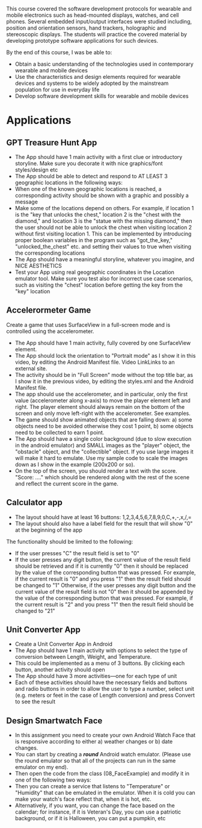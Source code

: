 This course covered the software development protocols for wearable and mobile electronics such as head-mounted displays, watches, and cell phones. Several embedded input/output interfaces were studied including, position and orientation sensors, hand trackers, holographic and stereoscopic displays. The students will practice the covered material by developing prototype software applications for such devices.

By the end of this course, I was be able to:

- Obtain a basic understanding of the technologies used in contemporary wearable and mobile devices
- Use the characteristics and design elements required for wearable devices and systems to be widely adopted by the mainstream population for use in everyday life
- Develop software development skills for wearable and mobile devices

# Applications

## GPT Treasure Hunt App
- The App should have 1 main activity with a first clue or introductory storyline. Make sure you decorate it with nice graphics/font styles/design etc
- The App should be able to detect and respond to AT LEAST 3 geographic locations in the following ways:
- When one of the known geographic locations is reached, a corresponding activity should be shown with a graphic and possibly a message
- Make some of the locations depend on others. For example, if location 1 is the "key that unlocks the chest," location 2 is the "chest with the diamond," and location 3 is the "statue with the missing diamond," then the user should not be able to unlock the chest when visiting location 2 without first visiting location 1. This can be implemented by introducing proper boolean variables in the program such as "got_the_key," "unlocked_the_chest" etc. and setting their values to true when visiting the corresponding locations
- The App should have a meaningful storyline, whatever you imagine, and NICE AESTHETICS
- Test your App using real geographic coordinates in the Location emulator tool. Make sure you test also for incorrect use case scenarios, such as visiting the "chest" location before getting the key from the "key" location

## Accelerormeter Game
Create a game that uses SurfaceView in a full-screen mode and is controlled using the accelerometer.
- The App should have 1 main activity, fully covered by one SurfaceView element.
- The App should lock the orientation to "Portrait mode" as I show it in this video, by editing the Android Manifest file. Video LinkLinks to an external site.
- The activity should be in "Full Screen" mode without the top title bar, as I show it in the previous video, by editing the styles.xml and the Android Manifest file. 
- The app should use the accelerometer, and in particular, only the first value (accelerometer along x-axis) to move the player element left and right. The player element should always remain on the bottom of the screen and only move left-right with the accelerometer. See examples.
- The game should show animated objects that are falling down: a) some objects need to be avoided otherwise they cost 1 point, b) some objects need to be collected to earn 1 point. 
- The App should have a single color background (due to slow execution in the android emulator) and SMALL images as the "player" object, the "obstacle" object, and the "collectible" object. If you use large images it will make it hard to emulate. Use my sample code to scale the images down as I show in the example (200x200 or so).
- On the top of the screen, you should render a text with the score. "Score: ...." which should be rendered along with the rest of the scene and reflect the current score in the game.
  
## Calculator app
- The layout should have at least 16 buttons: 1,2,3,4,5,6,7,8,9,0,C,+,-,x,/,=
- The layout should also have a label field for the result that will show "0" at the beginning of the app

The functionality should be limited to the following:
- If the user presses "C" the result field is set to "0"
- If the user presses any digit button, the current value of the result field should be retrieved and if it is currently "0" then it should be replaced by the value of the corresponding button that was pressed. For example, if the current result is "0" and you press "1" then the result field should be changed to "1"
Otherwise, if the user presses any digit button and the current value of the result field is not "0" then it should be appended by the value of the corresponding button that was pressed. For example, if the current result is "2" and you press "1" then the result field should be changed to "21"

## Unit Converter App

- Create a Unit Converter App in Android
- The App should have 1 main activity with options to select the type of conversion between Length, Weight, and Temperature.
- This could be implemented as a menu of 3 buttons. By clicking each button, another activity should open
- The App should have 3 more activities—one for each type of unit
- Each of these activities should have the necessary fields and buttons and radio buttons in order to allow the user to type a number, select unit (e.g. meters or feet in the case of Length conversion) and press Convert to see the result

## Design Smartwatch Face
- In this assignment you need to create your own Android Watch Face that is responsive according to either a) weather changes or b) date changes.
- You can start by creating a ***round*** Android watch emulator. (Please use the round emulator so that all of the projects can run in the same emulator on my end).
- Then open the code from the class (08_FaceExample) and modify it in one of the following two ways:
- Then you can create a service that listens to "Temperature" or "Humidity" that can be emulated in the emulator. When it is cold you can make your watch's face reflect that, when it is hot, etc.
- Alternatively, if you want, you can change the face based on the calendar; for instance, if it is Veteran's Day, you can use a patriotic background, or if it is Halloween, you can put a pumpkin, etc
